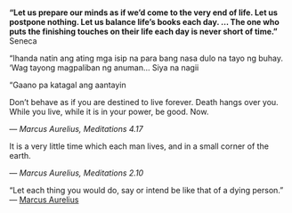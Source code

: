 # 

**“Let us prepare our minds as if we’d come to the very end of life. Let us postpone nothing. Let us balance life’s books each day. … The one who puts the finishing touches on their life each day is never short of time.”** Seneca

“Ihanda natin ang ating mga isip na para bang nasa dulo na tayo ng buhay. ‘Wag tayong magpaliban ng anuman… Siya na nagii

“Gaano pa katagal ang aantayin

Don’t behave as if you are destined to live forever. Death hangs over you. While you live, while it is in your power, be good. Now.

— *Marcus Aurelius, Meditations 4.17*

It is a very little time which each man lives, and in a small corner of the earth.

— *Marcus Aurelius, Meditations 2.10*

“Let each thing you would do, say or intend be like that of a dying person.” — [Marcus Aurelius](https://dailystoic.com/Marcus-Aurelius/)

